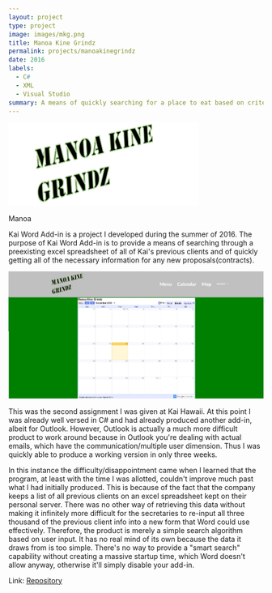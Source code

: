 ```yaml
---
layout: project
type: project
image: images/mkg.png
title: Manoa Kine Grindz
permalink: projects/manoakinegrindz
date: 2016
labels:
  - C#
  - XML
  - Visual Studio
summary: A means of quickly searching for a place to eat based on critera such as ingredients, dishes, or location.
---
```


<img class="ui medium right floated rounded image" src="https://raw.githubusercontent.com/manoa-kine-grindz/manoa-kine-grindz/master/app/public/images/logo.png">

Manoa 

Kai Word Add-in is a project I developed during the summer of 2016. The purpose of Kai Word Add-in is to provide a means of searching through a preexisting excel spreadsheet of all of Kai's previous clients and of quickly getting all of the necessary information for any new proposals(contracts).

<img src="https://raw.githubusercontent.com/manoa-kine-grindz/manoa-kine-grindz.github.io/master/images/calendar.jpg">

This was the second assignment I was given at Kai Hawaii. At this point I was already well versed in C# and had already produced another add-in, albeit for Outlook. However, Outlook is actually a much more difficult product to work around because in Outlook you're dealing with actual emails, which have the communication/multiple user dimension. Thus I was quickly able to produce a working version in only three weeks.

In this instance the difficulty/disappointment came when I learned that the program, at least with the time I was allotted, couldn't improve much past what I had initially produced. This is because of the fact that the company keeps a list of all previous clients on an excel spreadsheet kept on their personal server. There was no other way of retrieving this data without making it infinitely more difficult for the secretaries to re-input all three thousand of the previous client info into a new form that Word could use effectively. Therefore, the product is merely a simple search algorithm based on user input. It has no real mind of its own because the data it draws from is too simple. There's no way to provide a "smart search" capability without creating a massive startup time, which Word doesn't allow anyway, otherwise it'll simply disable your add-in.

Link: <a href="https://github.com/manoa-kine-grindz/manoa-kine-grindz">Repository</a>
